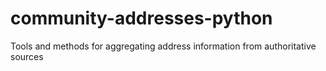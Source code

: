 community-addresses-python
==========================

Tools and methods for aggregating address information from authoritative sources

